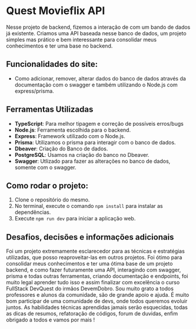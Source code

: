 # Quest Movieflix API

Nesse projeto de backend, fizemos a interação de com um bando de dados já existente. Criamos uma API baseada nesse banco de dados, um projeto simples mas prático e bem interessante para consolidar meus conhecimentos e ter uma base no backend.

## Funcionalidades do site:
- Como adicionar, remover, alterar dados do banco de dados através da documentação com o swagger e também utilizando o Node.js com express/prisma.

## Ferramentas Utilizadas
- **TypeScript**: Para melhor tipagem e correção de possíveis erros/bugs
- **Node.js**: Ferramenta escolhida para o backend.
- **Express**: Framework utilizado com o Node.js.
- **Prisma**: Utilizamos o prisma para interagir com o banco de dados.
- **Dbeaver**: Criação do Banco de dados.
- **PostgreSQL**: Usamos na criação do banco no Dbeaver.
- **Swagger**: Utlizado para fazer as alterações no banco de dados, somente com o swagger.

## Como rodar o projeto:
1. Clone o repositório do mesmo.
2. No terminal, execute o comando `npm install` para instalar as dependências.
3. Execute `npm run dev` para iniciar a aplicação web.

## Desafios, decisões e informações adicionais
Foi um projeto extremamente esclarecedor para as técnicas e estratégias utilizadas, que posso reaproveitar-las em outros projetos. Foi ótimo para consolidar meus conhecimentos e ter uma ótima base de um projeto backend, e como fazer futuramente uma API, interagindo com swagger, prisma e todas outras ferramentas, criando documentação e endpoints, foi muito legal aprender tudo isso e assim finalizar com excelência o curso FullStack DevQuest do irmãos DevemDobro. Sou muito grato a todos professores e alunos da comunidade, são de grande apoio e ajuda. É muito bom participar de uma comunidade de devs, onde todos queremos evoluir juntos. As habilidades técnicas aprendidas jamais serão esquecidas, todas as dicas de resumos, refatoração de códigos, forum de duvidas, enfim obrigado a todos e vamos por mais !
